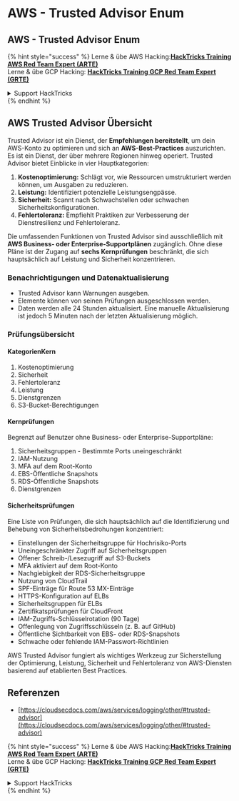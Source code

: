 # AWS - Trusted Advisor Enum

## AWS - Trusted Advisor Enum

{% hint style="success" %}
Lerne & übe AWS Hacking:<img src="../../../../.gitbook/assets/image (1) (1) (1) (1).png" alt="" data-size="line">[**HackTricks Training AWS Red Team Expert (ARTE)**](https://training.hacktricks.xyz/courses/arte)<img src="../../../../.gitbook/assets/image (1) (1) (1) (1).png" alt="" data-size="line">\
Lerne & übe GCP Hacking: <img src="../../../../.gitbook/assets/image (2) (1).png" alt="" data-size="line">[**HackTricks Training GCP Red Team Expert (GRTE)**<img src="../../../../.gitbook/assets/image (2) (1).png" alt="" data-size="line">](https://training.hacktricks.xyz/courses/grte)

<details>

<summary>Support HackTricks</summary>

* Überprüfe die [**Abonnementpläne**](https://github.com/sponsors/carlospolop)!
* **Tritt der** 💬 [**Discord-Gruppe**](https://discord.gg/hRep4RUj7f) oder der [**Telegram-Gruppe**](https://t.me/peass) bei oder **folge** uns auf **Twitter** 🐦 [**@hacktricks\_live**](https://twitter.com/hacktricks_live)**.**
* **Teile Hacking-Tricks, indem du PRs zu den** [**HackTricks**](https://github.com/carlospolop/hacktricks) und [**HackTricks Cloud**](https://github.com/carlospolop/hacktricks-cloud) GitHub-Repos einreichst.

</details>
{% endhint %}

## AWS Trusted Advisor Übersicht

Trusted Advisor ist ein Dienst, der **Empfehlungen bereitstellt**, um dein AWS-Konto zu optimieren und sich an **AWS-Best-Practices** auszurichten. Es ist ein Dienst, der über mehrere Regionen hinweg operiert. Trusted Advisor bietet Einblicke in vier Hauptkategorien:

1. **Kostenoptimierung:** Schlägt vor, wie Ressourcen umstrukturiert werden können, um Ausgaben zu reduzieren.
2. **Leistung:** Identifiziert potenzielle Leistungsengpässe.
3. **Sicherheit:** Scannt nach Schwachstellen oder schwachen Sicherheitskonfigurationen.
4. **Fehlertoleranz:** Empfiehlt Praktiken zur Verbesserung der Dienstresilienz und Fehlertoleranz.

Die umfassenden Funktionen von Trusted Advisor sind ausschließlich mit **AWS Business- oder Enterprise-Supportplänen** zugänglich. Ohne diese Pläne ist der Zugang auf **sechs Kernprüfungen** beschränkt, die sich hauptsächlich auf Leistung und Sicherheit konzentrieren.

### Benachrichtigungen und Datenaktualisierung

* Trusted Advisor kann Warnungen ausgeben.
* Elemente können von seinen Prüfungen ausgeschlossen werden.
* Daten werden alle 24 Stunden aktualisiert. Eine manuelle Aktualisierung ist jedoch 5 Minuten nach der letzten Aktualisierung möglich.

### **Prüfungsübersicht**

#### KategorienKern

1. Kostenoptimierung
2. Sicherheit
3. Fehlertoleranz
4. Leistung
5. Dienstgrenzen
6. S3-Bucket-Berechtigungen

#### Kernprüfungen

Begrenzt auf Benutzer ohne Business- oder Enterprise-Supportpläne:

1. Sicherheitsgruppen - Bestimmte Ports uneingeschränkt
2. IAM-Nutzung
3. MFA auf dem Root-Konto
4. EBS-Öffentliche Snapshots
5. RDS-Öffentliche Snapshots
6. Dienstgrenzen

#### Sicherheitsprüfungen

Eine Liste von Prüfungen, die sich hauptsächlich auf die Identifizierung und Behebung von Sicherheitsbedrohungen konzentriert:

* Einstellungen der Sicherheitsgruppe für Hochrisiko-Ports
* Uneingeschränkter Zugriff auf Sicherheitsgruppen
* Offener Schreib-/Lesezugriff auf S3-Buckets
* MFA aktiviert auf dem Root-Konto
* Nachgiebigkeit der RDS-Sicherheitsgruppe
* Nutzung von CloudTrail
* SPF-Einträge für Route 53 MX-Einträge
* HTTPS-Konfiguration auf ELBs
* Sicherheitsgruppen für ELBs
* Zertifikatsprüfungen für CloudFront
* IAM-Zugriffs-Schlüsselrotation (90 Tage)
* Offenlegung von Zugriffsschlüsseln (z. B. auf GitHub)
* Öffentliche Sichtbarkeit von EBS- oder RDS-Snapshots
* Schwache oder fehlende IAM-Passwort-Richtlinien

AWS Trusted Advisor fungiert als wichtiges Werkzeug zur Sicherstellung der Optimierung, Leistung, Sicherheit und Fehlertoleranz von AWS-Diensten basierend auf etablierten Best Practices.

## **Referenzen**

* [https://cloudsecdocs.com/aws/services/logging/other/#trusted-advisor](https://cloudsecdocs.com/aws/services/logging/other/#trusted-advisor)

{% hint style="success" %}
Lerne & übe AWS Hacking:<img src="../../../../.gitbook/assets/image (1) (1) (1) (1).png" alt="" data-size="line">[**HackTricks Training AWS Red Team Expert (ARTE)**](https://training.hacktricks.xyz/courses/arte)<img src="../../../../.gitbook/assets/image (1) (1) (1) (1).png" alt="" data-size="line">\
Lerne & übe GCP Hacking: <img src="../../../../.gitbook/assets/image (2) (1).png" alt="" data-size="line">[**HackTricks Training GCP Red Team Expert (GRTE)**<img src="../../../../.gitbook/assets/image (2) (1).png" alt="" data-size="line">](https://training.hacktricks.xyz/courses/grte)

<details>

<summary>Support HackTricks</summary>

* Überprüfe die [**Abonnementpläne**](https://github.com/sponsors/carlospolop)!
* **Tritt der** 💬 [**Discord-Gruppe**](https://discord.gg/hRep4RUj7f) oder der [**Telegram-Gruppe**](https://t.me/peass) bei oder **folge** uns auf **Twitter** 🐦 [**@hacktricks\_live**](https://twitter.com/hacktricks_live)**.**
* **Teile Hacking-Tricks, indem du PRs zu den** [**HackTricks**](https://github.com/carlospolop/hacktricks) und [**HackTricks Cloud**](https://github.com/carlospolop/hacktricks-cloud) GitHub-Repos einreichst.

</details>
{% endhint %}
